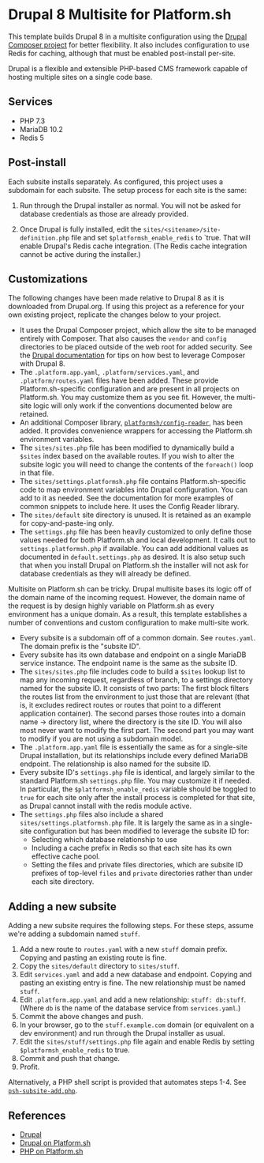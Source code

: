 # Drupal 8 Multisite for Platform.sh

This template builds Drupal 8 in a multisite configuration using the [Drupal Composer project](https://github.com/drupal-composer/drupal-project) for better flexibility.  It also includes configuration to use Redis for caching, although that must be enabled post-install per-site.

Drupal is a flexible and extensible PHP-based CMS framework capable of hosting multiple sites on a single code base.

## Services

* PHP 7.3
* MariaDB 10.2
* Redis 5

## Post-install

Each subsite installs separately.  As configured, this project uses a subdomain for each subsite.  The setup process for each site is the same:

1. Run through the Drupal installer as normal.  You will not be asked for database credentials as those are already provided.

2. Once Drupal is fully installed, edit the `sites/<sitename>/site-definition.php` file and set `$platformsh_enable_redis` to `true.  That will enable Drupal's Redis cache integration.  (The Redis cache integration cannot be active during the installer.)

## Customizations

The following changes have been made relative to Drupal 8 as it is downloaded from Drupal.org.  If using this project as a reference for your own existing project, replicate the changes below to your project.

* It uses the Drupal Composer project, which allow the site to be managed entirely with Composer. That also causes the `vendor` and `config` directories to be placed outside of the web root for added security.  See the [Drupal documentation](https://www.drupal.org/node/2404989) for tips on how best to leverage Composer with Drupal 8.
* The `.platform.app.yaml`, `.platform/services.yaml`, and `.platform/routes.yaml` files have been added.  These provide Platform.sh-specific configuration and are present in all projects on Platform.sh.  You may customize them as you see fit.  However, the multi-site logic will only work if the conventions documented below are retained.
* An additional Composer library, [`platformsh/config-reader`](https://github.com/platformsh/config-reader-php), has been added.  It provides convenience wrappers for accessing the Platform.sh environment variables.
* The `sites/sites.php` file has been modified to dynamically build a `$sites` index based on the available routes.  If you wish to alter the subsite logic you will need to change the contents of the `foreach()` loop in that file.
* The `sites/settings.platformsh.php` file contains Platform.sh-specific code to map environment variables into Drupal configuration. You can add to it as needed. See the documentation for more examples of common snippets to include here.  It uses the Config Reader library.
* The `sites/default` site directory is unused.  It is retained as an example for copy-and-paste-ing only.
* The `settings.php` file has been heavily customized to only define those values needed for both Platform.sh and local development.  It calls out to `settings.platformsh.php` if available.  You can add additional values as documented in `default.settings.php` as desired.  It is also setup such that when you install Drupal on Platform.sh the installer will not ask for database credentials as they will already be defined.

Multisite on Platform.sh can be tricky.  Drupal multisite bases its logic off of the domain name of the incoming request.  However, the domain name of the request is by design highly variable on Platform.sh as every environment has a unique domain.  As a result, this template establishes a number of conventions and custom configuration to make multi-site work.

* Every subsite is a subdomain off of a common domain.  See `routes.yaml`.  The domain prefix is the "subsite ID".
* Every subsite has its own database and endpoint on a single MariaDB service instance.  The endpoint name is the same as the subsite ID.
* The `sites/sites.php` file includes code to build a `$sites` lookup list to map any incoming request, regardless of branch, to a settings directory named for the subsite ID.  It consists of two parts: The first block filters the routes list from the environment to just those that are relevant (that is, it excludes redirect routes or routes that point to a different application container).  The second parses those routes into a domain name -> directory list, where the directory is the site ID.  You will also most never want to modify the first part.  The second part you may want to modify if you are not using a subdomain model.
* The `.platform.app.yaml` file is essentially the same as for a single-site Drupal installation, but its relationships include every defined MariaDB endpoint.  The relationship is also named for the subsite ID.
* Every subsite ID's `settings.php` file is identical, and largely similar to the standard Platform.sh `settings.php` file.  You may customize it if needed.  In particular, the `$platformsh_enable_redis` variable should be toggled to `true` for each site only after the install process is completed for that site, as Drupal cannot install with the redis module active.
* The `settings.php` files also include a shared `sites/settings.platformsh.php` file.  It is largely the same as in a single-site configuration but has been modified to leverage the subsite ID for:
  * Selecting which database relationship to use
  * Including a cache prefix in Redis so that each site has its own effective cache pool.
  * Setting the files and private files directories, which are subsite ID prefixes of top-level `files` and `private` directories rather than under each site directory.

## Adding a new subsite

Adding a new subsite requires the following steps.  For these steps, assume we're adding a subdomain named `stuff`.

1. Add a new route to `routes.yaml` with a new `stuff` domain prefix.  Copying and pasting an existing route is fine.
2. Copy the `sites/default` directory to `sites/stuff`.
3. Edit `services.yaml` and add a new database and endpoint.  Copying and pasting an existing entry is fine.  The new relationship must be named `stuff`.
4. Edit `.platform.app.yaml` and add a new relationship: `stuff: db:stuff`.  (Where `db` is the name of the database service from `services.yaml`.)
5. Commit the above changes and push.
6. In your browser, go to the `stuff.example.com` domain (or equivalent on a dev environment) and run through the Drupal installer as usual.
7. Edit the `sites/stuff/settings.php` file again and enable Redis by setting `$platformsh_enable_redis` to true.
8. Commit and push that change.
9. Profit.

Alternatively, a PHP shell script is provided that automates steps 1-4.  See [`psh-subsite-add.php`](psh-subsite-add.php).

## References

* [Drupal](https://www.drupal.org/)
* [Drupal on Platform.sh](https://docs.platform.sh/frameworks/drupal8.html)
* [PHP on Platform.sh](https://docs.platform.sh/languages/php.html)
